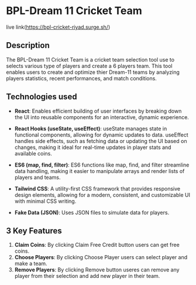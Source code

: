 # BPL-Dream 11 Cricket Team

live link(https://bpl-cricket-riyad.surge.sh/)

## Description

The BPL-Dream 11 Cricket Team is a cricket team selection tool use to selects various type of players and create a 6 players team.
This tool enables users to create and optimize thier Dream-11 teams by analyzing players statistics, recent performances, and match conditions.

## Technologies used

- **React**: Enables efficient building of user interfaces by breaking down the UI into reusable components for an interactive, dynamic experience.

- **React Hooks (useState, useEffect)**: useState manages state in functional components, allowing for dynamic updates to data. useEffect handles side effects, such as fetching data or updating the UI based on changes, making it ideal for real-time updates in player stats and available coins.

- **ES6 (map, find, filter)**: ES6 functions like map, find, and filter streamline data handling, making it easier to manipulate arrays and render lists of players and teams.

- **Tailwind CSS**: A utility-first CSS framework that provides responsive design elements, allowing for a modern, consistent, and customizable UI with minimal CSS writing.

- **Fake Data (JSON)**: Uses JSON files to simulate data for players.

## 3 Key Features

1. **Claim Coins**: By clicking Claim Free Credit button users can get free coins.
2. **Choose Players**: By clicking Choose Player users can select player and make a team.
3. **Remove Players**: By clicking Remove button useres can remove any player from their selection and add new player in their team.
